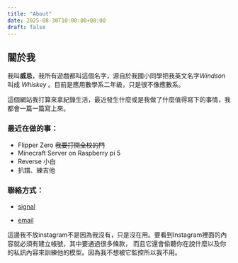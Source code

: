 ```yaml
---
title: "About"
date: 2025-08-30T10:00:00+08:00
draft: false
---
```


## 關於我

我叫**威忌**，我所有遊戲都叫這個名字，源自於我國小同學把我英文名字*Windson* 叫成 *Whiskey* 。目前是應用數學系二年級，只是很不像應數系。

這個網站我打算來拿紀錄生活，最近發生什麼或是我做了什麼值得寫下的事情，我都會一篇一篇寫上來。

### 最近在做的事：  
- Flipper Zero  ~~我要打開全校的門~~
- Minecraft Server on Raspberry pi 5
- Reverse 小白
- 扒譜、練吉他
 
### 聯絡方式：

- [signal](https://signal.me/#eu/D5RNM8hXXllyXDyjR5QZuFFLc3mTv1cvwVKjpfFnwFVMvHI-XXpGAp0JuUO-zsrf)  

- [email](mailto:info@windson.cc)

這邊我不放instagram不是因為我沒有，只是沒在用。要看到Instagram裡面的內容就必須有建立帳號，其中要通過很多條款，
而且它還會偷聽你在說什麼以及你的私訊內容來訓練他的模型。因為我不想被它監控所以我不用。


